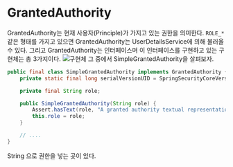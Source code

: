 # GrantedAuthority
GrantedAuthority는 현재 사용자(Principle)가 가지고 있는 권한을 의미한다. 
`ROLE_*`같은 형태를 가지고 있으면 GrantedAuthority는 UserDetailsService에 의해 불러올 수 있다.
그리고 GrantedAuthority는 인터페이스며 이 인터페이스를 구현하고 있는 구현체는 총 3가지이다.
![구현체](https://velog.velcdn.com/images/lsvk9921/post/b592e472-1a44-446b-8b48-db365998bb27/image.png)
그 중에서 SimpleGrantedAuthority을 살펴보자.
```java
public final class SimpleGrantedAuthority implements GrantedAuthority {
	private static final long serialVersionUID = SpringSecurityCoreVersion.SERIAL_VERSION_UID;

	private final String role;

	public SimpleGrantedAuthority(String role) {
		Assert.hasText(role, "A granted authority textual representation is required");
		this.role = role;
	}

	// ....
}
```
String 으로 권한을 넣는 곳이 있다.